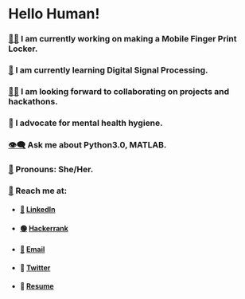 # Hello Human!

### [👩‍💻](https://emojipedia.org/woman-technologist/) I am currently working on making a Mobile Finger Print Locker.


### [📖](https://emojipedia.org/open-book/) I am currently learning Digital Signal Processing.


### [🤲🏽](https://emojipedia.org/palms-up-together-medium-skin-tone/) I am looking forward to collaborating on projects and hackathons.

### 📢 I advocate for mental health hygiene.

### [👁️‍🗨️](https://emojipedia.org/eye-in-speech-bubble/) Ask me about Python3.0, MATLAB.

### [🙂](https://emojipedia.org/slightly-smiling-face/) Pronouns: She/Her.

### [📨](https://emojipedia.org/incoming-envelope/) Reach me at: 
- ####  [💼](https://emojipedia.org/briefcase/) [LinkedIn](https://www.linkedin.com/in/prachi-lal-645693218/)
- ####  [🟢](https://emojipedia.org/large-green-circle/) [Hackerrank](https://www.hackerrank.com/RTM051?hr_r=1)
- ####  [📧](https://emojipedia.org/e-mail/) [Email](mailto:prachi.lal.btech2020@sitpune.edu.in)
- #### 💭 [Twitter](https://twitter.com/lal_prachi?s=08)
- #### 📜 [Resume](https://docs.google.com/document/d/1zFBrvO44KMI7wfZVHu7ZC4qTVp0gaD3DjgM9Ok0-zU0/edit?usp=sharing) 



